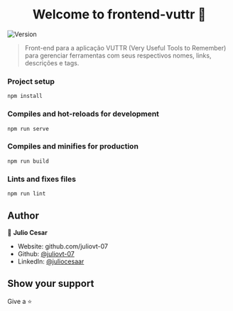 <h1 align="center">Welcome to frontend-vuttr 👋</h1>
<p>
  <img alt="Version" src="https://img.shields.io/badge/version-0.1.0-blue.svg?cacheSeconds=2592000" />
</p>

> Front-end para a aplicação VUTTR (Very Useful Tools to Remember) para gerenciar ferramentas com seus respectivos nomes, links, descrições e tags.

### Project setup
```
npm install
```

### Compiles and hot-reloads for development
```
npm run serve
```

### Compiles and minifies for production
```
npm run build
```

### Lints and fixes files
```
npm run lint
```

## Author

👤 **Julio Cesar**

* Website: github.com/juliovt-07
* Github: [@juliovt-07](https://github.com/juliovt-07)
* LinkedIn: [@juliocesaar](https://linkedin.com/in/juliocesaar)

## Show your support

Give a ⭐️